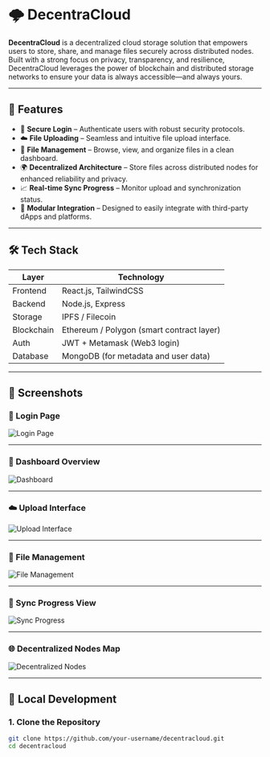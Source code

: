 # 🌩️ DecentraCloud

**DecentraCloud** is a decentralized cloud storage solution that empowers users to store, share, and manage files securely across distributed nodes. Built with a strong focus on privacy, transparency, and resilience, DecentraCloud leverages the power of blockchain and distributed storage networks to ensure your data is always accessible—and always yours.

---

## 🚀 Features

- 🔐 **Secure Login** – Authenticate users with robust security protocols.
- ☁️ **File Uploading** – Seamless and intuitive file upload interface.
- 📂 **File Management** – Browse, view, and organize files in a clean dashboard.
- 🌍 **Decentralized Architecture** – Store files across distributed nodes for enhanced reliability and privacy.
- 📈 **Real-time Sync Progress** – Monitor upload and synchronization status.
- 🧩 **Modular Integration** – Designed to easily integrate with third-party dApps and platforms.

---

## 🛠️ Tech Stack

| Layer        | Technology                                 |
|--------------|---------------------------------------------|
| Frontend     | React.js, TailwindCSS                      |
| Backend      | Node.js, Express                           |
| Storage      | IPFS / Filecoin                            |
| Blockchain   | Ethereum / Polygon (smart contract layer)  |
| Auth         | JWT + Metamask (Web3 login)                |
| Database     | MongoDB (for metadata and user data)       |

---

## 📸 Screenshots

### 🔐 Login Page
![Login Page](./screenshots/Screenshot%202025-04-12%20204909.png)

---

### 🧭 Dashboard Overview
![Dashboard](./screenshots/Screenshot%202025-04-12%20205407.png)

---

### ☁️ Upload Interface
![Upload Interface](./screenshots/Screenshot%202025-04-12%20205454.png)

---

### 📁 File Management
![File Management](./screenshots/Screenshot%202025-04-12%20205513.png)

---

### 🔄 Sync Progress View
![Sync Progress](./screenshots/Screenshot%202025-04-12%20205530.png)

---

### 🌐 Decentralized Nodes Map
![Decentralized Nodes](./screenshots/Screenshot%202025-04-12%20205545.png)

---

## 🧪 Local Development

### 1. Clone the Repository
```bash
git clone https://github.com/your-username/decentracloud.git
cd decentracloud
